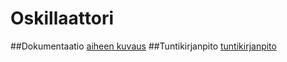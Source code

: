 # Oskillaattori

##Dokumentaatio
[aiheen kuvaus](dokumentaatio/aiheenKuvausJaRakenne.md)
##Tuntikirjanpito
[tuntikirjanpito](dokumentaatio/tuntikirjanpito.md)
